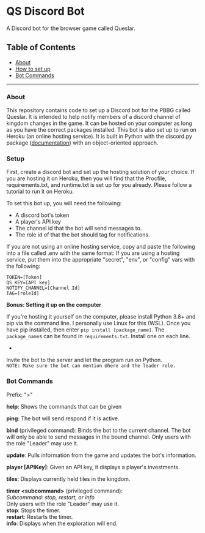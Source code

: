 # QS Discord Bot

A Discord bot for the browser game called Queslar.

## Table of Contents

-   [About](#about)
-   [How to set up](#setup)
-   [Bot Commands](#bot-commands)

---

### About

This repository contains code to set up a Discord bot for the PBBG called Queslar. It is intended to help notify members of a discord channel of kingdom changes in the game. It can be hosted on your computer as long as you have the correct packages installed. This bot is also set up to run on Heroku (an online hosting service). It is built in Python with the discord.py package ([documentation](https://discordpy.readthedocs.io/en/stable/index.html)) with an object-oriented approach.

### Setup

First, create a discord bot and set up the hosting solution of your choice. If you are hosting it on Heroku, then you will find that the Procfile, requirements.txt, and runtime.txt is set up for you already. Please follow a tutorial to run it on Heroku.

To set this bot up, you will need the following:

-   A discord bot's token
-   A player's API key
-   The channel id that the bot will send messages to.
-   The role id of that the bot should tag for notifications.

If you are not using an online hosting service, copy and paste the following into a file called .env with the same format:
If you are using a hosting service, put them into the appropriate "secret", "env", or "config" vars with the following:

```
TOKEN=[Token]
QS_KEY=[API key]
NOTIFY_CHANNEL=[Channel Id]
TAG=[roleId]
```

**Bonus: Setting it up on the computer**

If you're hosting it yourself on the computer, please install Python 3.8+ and pip via the command line. I personally use Linux for this (WSL). Once you have pip installed, then enter `pip install [package_name]`. The `package_name`s can be found in `requirements.txt`. Install one on each line.

-

Invite the bot to the server and let the program run on Python.  
`NOTE: Make sure the bot can mention @here and the leader role.`

### Bot Commands

Prefix: ">"

**help**:
Shows the commands that can be given

**ping**:
The bot will send respond if it is active.

**bind** (privileged command):
Binds the bot to the current channel. The bot will only be able to send messages in the bound channel. Only users with the role "Leader" may use it.

**update**:
Pulls information from the game and updates the bot's information.

**player [APIKey]**:
Given an API key, it displays a player's investments.

**tiles**:
Displays currently held tiles in the kingdom.

**timer \<subcommand>** (privileged command):  
_Subcommand: stop, restart, or info_  
Only users with the role "Leader" may use it.  
**stop**: Stops the timer.  
**restart**: Restarts the timer.  
**info**: Displays when the exploration will end.
